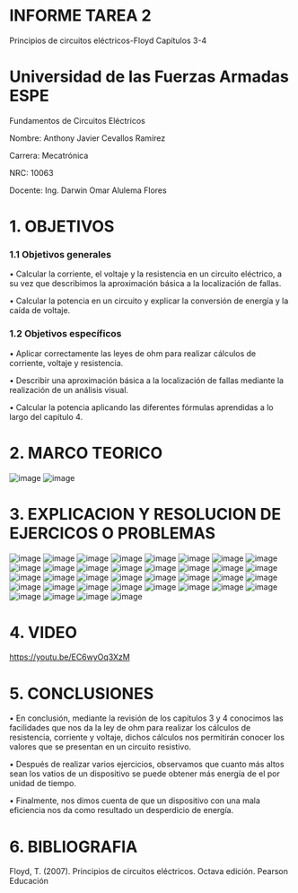  # INFORME TAREA 2
Principios de circuitos eléctricos-Floyd Capítulos 3-4
# Universidad de las Fuerzas Armadas ESPE

Fundamentos de Circuitos Eléctricos

Nombre: Anthony Javier Cevallos Ramírez

Carrera: Mecatrónica

NRC: 10063

Docente: Ing. Darwin Omar Alulema Flores

# 1. OBJETIVOS
### 1.1 Objetivos generales
• Calcular la corriente, el voltaje y la resistencia en un circuito eléctrico, a su vez que describimos la aproximación básica a la localización de fallas.

• Calcular la potencia en un circuito y explicar la conversión de energía y la caída de voltaje.


### 1.2 Objetivos específicos 
• Aplicar correctamente las leyes de ohm para realizar cálculos de corriente, voltaje y resistencia.

• Describir una aproximación básica a la localización de fallas mediante la realización de un análisis visual.

• Calcular la potencia aplicando las diferentes fórmulas aprendidas a lo largo del capítulo 4.
# 2. MARCO TEORICO
![image](https://user-images.githubusercontent.com/116775893/202290558-a5d84bd8-86b4-4898-9498-ec79b076e560.png)
![image](https://user-images.githubusercontent.com/116775893/202290688-d8c05804-00b4-4b78-80c5-19af398dc045.png)
# 3. EXPLICACION Y RESOLUCION DE EJERCICOS O PROBLEMAS 
![image](https://user-images.githubusercontent.com/116775893/202295488-c43ee6c3-8d47-4116-91d2-3dcd81d1d0cf.png)
![image](https://user-images.githubusercontent.com/116775893/202295513-a79cc9f6-64c7-4940-8670-36484d838731.png)
![image](https://user-images.githubusercontent.com/116775893/202295544-6ddc5d93-35b0-4cc7-a9cf-c40d9ac4b5a0.png)
![image](https://user-images.githubusercontent.com/116775893/202295560-0b26040d-92c9-4466-a121-2354dfab44b6.png)
![image](https://user-images.githubusercontent.com/116775893/202295589-593ea793-5096-482e-9f22-9d12d91b1372.png)
![image](https://user-images.githubusercontent.com/116775893/202295616-8ed2e37b-2120-4193-8c77-019eb1967604.png)
![image](https://user-images.githubusercontent.com/116775893/202295630-a189b3c0-afc3-4d63-bfb4-316f9d6b9d61.png)
![image](https://user-images.githubusercontent.com/116775893/202295642-0efe4138-6c97-41d5-88aa-6d4621e2d59c.png)
![image](https://user-images.githubusercontent.com/116775893/202295659-f619a7dc-f99f-450b-8841-d39f6495cadf.png)
![image](https://user-images.githubusercontent.com/116775893/202295692-dd59bbd3-b86c-4a3f-a3a5-e0be237b7d2c.png)
![image](https://user-images.githubusercontent.com/116775893/202295714-5660bd93-d96c-4359-a642-deec93bc15da.png)
![image](https://user-images.githubusercontent.com/116775893/202295739-5911f438-9b6e-4c48-9d8e-78c0ec362142.png)
![image](https://user-images.githubusercontent.com/116775893/202295768-34948e06-8df3-4615-8808-285ffa7bd32b.png)
![image](https://user-images.githubusercontent.com/116775893/202295782-e5c53547-c80d-4877-ae08-39c1d1464b6a.png)
![image](https://user-images.githubusercontent.com/116775893/202295799-4a4ae9f9-b920-4c24-87b7-2b3ad20b107a.png)
![image](https://user-images.githubusercontent.com/116775893/202296010-6884a66c-ef8f-4808-bd23-7f96d98260c6.png)
![image](https://user-images.githubusercontent.com/116775893/202296028-24668285-f627-41a8-a09a-04deda3727ff.png)
![image](https://user-images.githubusercontent.com/116775893/202296062-80c2870a-92a7-4aa6-bf8d-be3db59d10a5.png)
![image](https://user-images.githubusercontent.com/116775893/202296098-776a608a-fa2d-4c97-a79e-875dadef836b.png)
![image](https://user-images.githubusercontent.com/116775893/202296129-928b9583-e938-4c75-b12e-29d06f94ba9f.png)
![image](https://user-images.githubusercontent.com/116775893/202296149-8db3ffff-349f-46bc-ad5c-ade6adf3789c.png)
![image](https://user-images.githubusercontent.com/116775893/202296175-d78b2c6b-be75-4fc4-b967-2292aa510341.png)
![image](https://user-images.githubusercontent.com/116775893/202296316-a1913953-e65b-423d-a279-8a33ff79d48d.png)
![image](https://user-images.githubusercontent.com/116775893/202296354-0dc167e2-a156-4211-96ae-0433bb403672.png)
![image](https://user-images.githubusercontent.com/116775893/202296490-7daa3835-6097-4b30-b81f-5420d9fdf8a5.png)
![image](https://user-images.githubusercontent.com/116775893/202296512-8512d2bb-5e87-40bc-9ed0-dfacc7a32376.png)
![image](https://user-images.githubusercontent.com/116775893/202296545-9f6643c6-4c63-40b6-a974-3ca0c18ee65f.png)
![image](https://user-images.githubusercontent.com/116775893/202296569-d04534fc-87c5-48f7-b61f-7023789b52ef.png)
![image](https://user-images.githubusercontent.com/116775893/202296593-f1e49f00-bc91-4b9d-a1d3-6d0821db2a41.png)
![image](https://user-images.githubusercontent.com/116775893/202296612-d1d81dc7-6217-4594-a542-042cc387c4f8.png)
![image](https://user-images.githubusercontent.com/116775893/202296632-a28fbbcb-0b98-471e-b7d6-f7372ef95c55.png)
![image](https://user-images.githubusercontent.com/116775893/202296653-bb15ba96-3f89-4888-87ef-2e2957e8b238.png)
![image](https://user-images.githubusercontent.com/116775893/202296688-ba658a72-52a2-4c1a-86a1-3e698691a041.png)
![image](https://user-images.githubusercontent.com/116775893/202296729-30f445ef-1a23-45ca-b53b-f72babb59bc5.png)
![image](https://user-images.githubusercontent.com/116775893/202296743-22ccc55b-b963-4faa-9242-91feb79563ae.png)
![image](https://user-images.githubusercontent.com/116775893/202296766-875477d6-39fd-412e-a367-302555e1036a.png)
# 4. VIDEO 
https://youtu.be/EC6wyOq3XzM

# 5. CONCLUSIONES 

• En conclusión, mediante la revisión de los capítulos 3 y 4 conocimos las facilidades que nos da la ley de ohm para realizar los cálculos de resistencia, corriente y voltaje, dichos cálculos nos permitirán conocer los valores que se presentan en un circuito resistivo.

• Después de realizar varios ejercicios, observamos que cuanto más altos sean los vatios de un dispositivo se puede obtener más energía de el por unidad de tiempo.

• Finalmente, nos dimos cuenta de que un dispositivo con una mala eficiencia nos da como resultado un desperdicio de energía.

# 6. BIBLIOGRAFIA

Floyd, T. (2007). Principios de circuitos eléctricos. Octava edición. Pearson Educación

